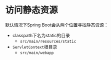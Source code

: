 # 访问静态资源

默认情况下Spring Boot会从两个位置寻找静态资源：

- classpath下名为static的目录
  - `src/main/resources/static`
- `ServletContext`根目录
  - `src/main/webapp`

